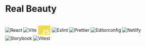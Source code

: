 <h1>Real Beauty</h1>
<div style="display: inline_block"><br>
  <img align="center" alt="React" height="30" width="40" src="https://cdn.jsdelivr.net/gh/devicons/devicon/icons/react/react-original.svg">
   <img align="center" alt="Vite" height="30" width="30"       src="https://camo.githubusercontent.com/61e102d7c605ff91efedb9d7e47c1c4a07cef59d3e1da202fd74f4772122ca4e/68747470733a2f2f766974656a732e6465762f6c6f676f2e737667" />
  <img align="center" alt="Js" height="30" width="40" src="https://raw.githubusercontent.com/devicons/devicon/master/icons/javascript/javascript-plain.svg">
  <img align="center" alt="Eslint" height="30" width="40" src="https://cdn.jsdelivr.net/gh/devicons/devicon/icons/eslint/eslint-original.svg" />
  <img align="center" alt="Prettier" height="30" width="30" src="https://seeklogo.com/images/P/prettier-logo-D5C5197E37-seeklogo.com.png" />
  <img align="center" alt="Editorconfig" height="30" width="40" src="https://seeklogo.com/images/E/editorconfig-logo-1C2E30CF25-seeklogo.com.png" />
  <img align="center" alt="Netlify" height="100" width="100" src="https://download.logo.wine/logo/Netlify/Netlify-Logo.wine.png" />
  <img align="center" alt="Storybook" height="100" width="100" src="https://cdn.jsdelivr.net/gh/devicons/devicon/icons/storybook/storybook-original-wordmark.svg" />
  <img align="center" alt="Vitest" height="40" width="40" src="https://vitest.dev/logo-shadow.svg" />
</div>


